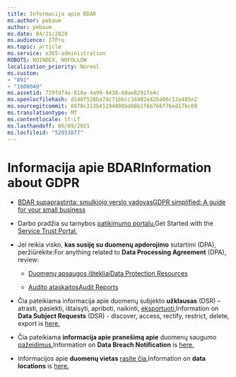 ```yaml
---
title: Informacija apie BDAR
ms.author: pebaum
author: pebaum
ms.date: 04/21/2020
ms.audience: ITPro
ms.topic: article
ms.service: o365-administration
ROBOTS: NOINDEX, NOFOLLOW
localization_priority: Normal
ms.custom:
- "891"
- "1600049"
ms.assetid: 729fdf4e-810a-4a99-9438-60ae8291fe4c
ms.openlocfilehash: d148f528ba74c71bbcc34482e42ba06c12a485e2
ms.sourcegitcommit: 8878c313b41194808bd88b1f6b766f76ed17bc09
ms.translationtype: MT
ms.contentlocale: lt-LT
ms.lasthandoff: 06/09/2021
ms.locfileid: "52853877"
---
```

# <a name="information-about-gdpr"></a><span data-ttu-id="02c2d-102">Informacija apie BDAR</span><span class="sxs-lookup"><span data-stu-id="02c2d-102">Information about GDPR</span></span>

- [<span data-ttu-id="02c2d-103">BDAR supaprastinta: smulkiojo verslo vadovas</span><span class="sxs-lookup"><span data-stu-id="02c2d-103">GDPR simplified: A guide for your small business</span></span>](/microsoft-365/admin/security-and-compliance/gdpr-compliance)

- <span data-ttu-id="02c2d-104">Darbo pradžia su tarnybos [patikimumo portalu.](https://servicetrust.microsoft.com/ViewPage/GDPRGetStarted)</span><span class="sxs-lookup"><span data-stu-id="02c2d-104">Get Started with the [Service Trust Portal.](https://servicetrust.microsoft.com/ViewPage/GDPRGetStarted)</span></span>

- <span data-ttu-id="02c2d-105">Jei reikia visko, **kas susiję su duomenų apdorojimo** sutartimi (DPA), peržiūrėkite:</span><span class="sxs-lookup"><span data-stu-id="02c2d-105">For anything related to **Data Processing Agreement** (DPA), review:</span></span>

  - [<span data-ttu-id="02c2d-106">Duomenų apsaugos ištekliai</span><span class="sxs-lookup"><span data-stu-id="02c2d-106">Data Protection Resources</span></span>](https://servicetrust.microsoft.com/ViewPage/TrustDocuments)

  - [<span data-ttu-id="02c2d-107">Audito ataskaitos</span><span class="sxs-lookup"><span data-stu-id="02c2d-107">Audit Reports</span></span>](https://servicetrust.microsoft.com/ViewPage/MSComplianceGuide)

- <span data-ttu-id="02c2d-108">Čia pateikiama informacija apie duomenų subjekto **užklausas** (DSR) – atrasti, pasiekti, ištaisyti, apriboti, naikinti, [eksportuoti.](/microsoft-365/compliance/gdpr-dsr-office365)</span><span class="sxs-lookup"><span data-stu-id="02c2d-108">Information on **Data Subject Requests** (DSR) - discover, access, rectify, restrict, delete, export is [here.](/microsoft-365/compliance/gdpr-dsr-office365)</span></span>

- <span data-ttu-id="02c2d-109">Čia pateikiama **informacija apie pranešimą apie** duomenų saugumo [pažeidimus.](https://servicetrust.microsoft.com/ViewPage/GDPRBreach)</span><span class="sxs-lookup"><span data-stu-id="02c2d-109">Information on **Data Breach Notification** is [here.](https://servicetrust.microsoft.com/ViewPage/GDPRBreach)</span></span>

- <span data-ttu-id="02c2d-110">Informacijos apie **duomenų vietas** [rasite čia.](https://products.office.com/where-is-your-data-located?ms.officeurl=datamaps&amp;geo=All#All)</span><span class="sxs-lookup"><span data-stu-id="02c2d-110">Information on **data locations** is [here.](https://products.office.com/where-is-your-data-located?ms.officeurl=datamaps&amp;geo=All#All)</span></span>
